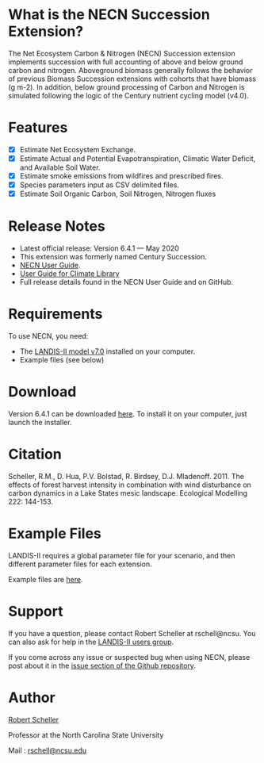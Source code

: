 # What is the NECN Succession Extension?

The Net Ecosystem Carbon & Nitrogen (NECN) Succession extension implements succession with full accounting of above and below ground carbon and nitrogen. Aboveground biomass generally follows the behavior of previous Biomass Succession extensions with cohorts that have biomass (g m-2). In addition, below ground processing of Carbon and Nitrogen is simulated following the logic of the Century nutrient cycling model (v4.0). 

# Features

- [x] Estimate Net Ecosystem Exchange.
- [x] Estimate Actual and Potential Evapotranspiration, Climatic Water Deficit, and Available Soil Water.
- [x] Estimate smoke emissions from wildfires and prescribed fires.
- [x] Species parameters input as CSV delimited files.
- [x] Estimate Soil Organic Carbon, Soil Nitrogen, Nitrogen fluxes

# Release Notes

- Latest official release: Version 6.4.1 — May 2020
- This extension was formerly named Century Succession.
- [NECN User Guide](https://github.com/LANDIS-II-Foundation/Extension-NECN-Succession/blob/master/docs/LANDIS-II%20Net%20Ecosystem%20CN%20Succession%20v6.4%20User%20Guide.pdf).
- [User Guide for Climate Library](https://github.com/LANDIS-II-Foundation/Library-Climate/blob/master/docs/LANDIS-II%20Climate%20Library%20v4.1%20User%20Guide.pdf)
- Full release details found in the NECN User Guide and on GitHub.

# Requirements

To use NECN, you need:

- The [LANDIS-II model v7.0](http://www.landis-ii.org/install) installed on your computer.
- Example files (see below)

# Download

Version 6.4.1 can be downloaded [here](https://github.com/LANDIS-II-Foundation/Extension-NECN-Succession/blob/master/deploy/past-releases/LANDIS-II-V7%20NECN%20Succession%206.4.1-setup.exe). To install it on your computer, just launch the installer.

# Citation

Scheller, R.M., D. Hua, P.V. Bolstad, R. Birdsey, D.J. Mladenoff. 2011. The effects of forest harvest intensity in combination with wind disturbance on carbon dynamics in a Lake States mesic landscape. Ecological Modelling 222: 144-153.

# Example Files

LANDIS-II requires a global parameter file for your scenario, and then different parameter files for each extension.

Example files are [here](https://github.com/LANDIS-II-Foundation/Extension-NECN-Succession/tree/master/testing/Core7-NECN6.4/ExampleNECNv64.zip).

# Support

If you have a question, please contact Robert Scheller at rschell@ncsu. 
You can also ask for help in the [LANDIS-II users group](http://www.landis-ii.org/users).

If you come across any issue or suspected bug when using NECN, please post about it in the [issue section of the Github repository](https://github.com/LANDIS-II-Foundation/Extension-NECN-Succession/issues).

# Author

[Robert Scheller](https://sites.google.com/a/ncsu.edu/dynamic-ecosystems-landscape-lab/people/robert-scheller)

Professor at the North Carolina State University

Mail : rschell@ncsu.edu



